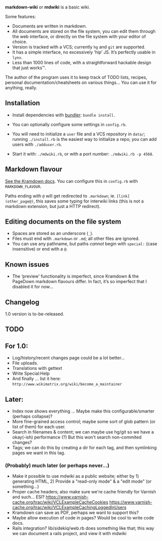 **markdown-wiki** or **mdwiki** is a basic wiki.

Some features:

- Documents are written in markdown.
- All documents are stored on the file system, you can edit them through the
  web interface, or directly on the file system with your editor of choice.
- Version is tracked with a VCS; currently `hg` and `git` are supported.
- It has a simple interface, no excessively ‘hip’ JS. It’s perfectly usable in
  `lynx`.
- Less than 1000 lines of code, with a straightforward hackable design that just
  works™.

The author of the program uses it to keep track of TODO lists, recipes, personal
documentation/cheatsheets on various things… You can use it for anything,
really.


Installation
------------
- Install dependencies with  [bundler][bundler]: `bundle install`.

- You can optionally configure some settings in `config.rb`.

- You will need to initialize a `user` file and a VCS repository in `data/`;
  running `./install.rb` is the easiest way to initialize a repo; you can add
  users with `./adduser.rb`.

- Start it with: `./mdwiki.rb`, or with a port number: `./mdwiki.rb -p 4568`.


Markdown flavour
----------------
[See the Kramdown docs](http://kramdown.gettalong.org/syntax.html). You can
configure this in `config.rb` with `MARKDOWN_FLAVOUR`.

Paths ending with `@` will get redirected to `.markdown`; ie.
`[link](other_page@)`, this saves some typing for interwiki links (this is not
a markdown extension, but just a HTTP redirect).


Editing documents on the file system
-----------------------------------
- Spaces are stored as an underscore (`_`).
- Files must end with `.markdown` or `.md`; all other files are ignored.
- You can use any pathname, but paths *cannot* begin with `special:` (case
  insensitive) or end with a `@`.


Known issues
------------
- The ‘preview’ functionality is imperfect, since Kramdown & the PageDown
  markdown flavours differ. In fact, it’s so imperfect that I disabled it for
  now...


Changelog
---------
1.0 version is to-be-released.


TODO
----
## For 1.0:
- Log/history/recent changes page could be a lot better...
- File uploads.
- Translations with gettext
- Write Special:Help
- And finally ... list it here: `http://www.wikimatrix.org/wiki/become_a_maintainer`

## Later:
- Index now shows everything ... Maybe make this configurable/smarter
  (perhaps collapse)?
- More fine-grained access control; maybe some sort of glob pattern (or list of
  them) for each user.
- Search in filenames & content; we can maybe use hg/git so we have a okay(-ish)
  performance (?) But this won't search non-commited changes?
- Tags; we can do this by creating a dir for each tag, and then symlinking pages
  we want in this tag.

### (Probably) much later (or perhaps never...)
- Make it possible to use mdwiki as a public website; either by 1) generating
  HTML, 2) Provide a "read-only mode" & a "edit mode" (or something...)
- Proper cache headers; also make sure we're cache friendly for Varnish and
  such... ESI?
  https://www.varnish-cache.org/trac/wiki/VCLExampleCacheCookies
  https://www.varnish-cache.org/trac/wiki/VCLExampleCachingLoggedInUsers
- Kramdown can save as PDF, perhaps we want to support this?
- Maybe allow execution of code in pages? Would be cool to write code docs.
- Rails integration? lib/sidekiq/web.rb does something like that; this way we
  can document a rails project, and view it with mdwiki


[kramdown]: http://kramdown.gettalong.org/
[sinatra]: http://www.sinatrarb.com/
[bundler]: http://bundler.io/
